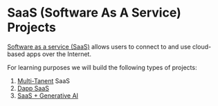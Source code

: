 # SaaS (Software As A Service) Projects

[Software as a service (SaaS)](https://en.wikipedia.org/wiki/Software_as_a_service) allows users to connect to and use cloud-based apps over the Internet.

For learning purposes we will build the following types of projects:

1. [Multi-Tanent](https://www.digitalguardian.com/blog/saas-single-tenant-vs-multi-tenant-whats-difference) SaaS 
2. [Dapp SaaS](https://medium.com/w3blabs/how-dapps-are-shaping-the-future-of-saas-and-software-development-ce27d90add0e)
3. [SaaS + Generative AI](https://techcrunch.com/2023/08/21/usage-based-pricing-is-a-natural-fit-for-saas-and-generative-ai/)